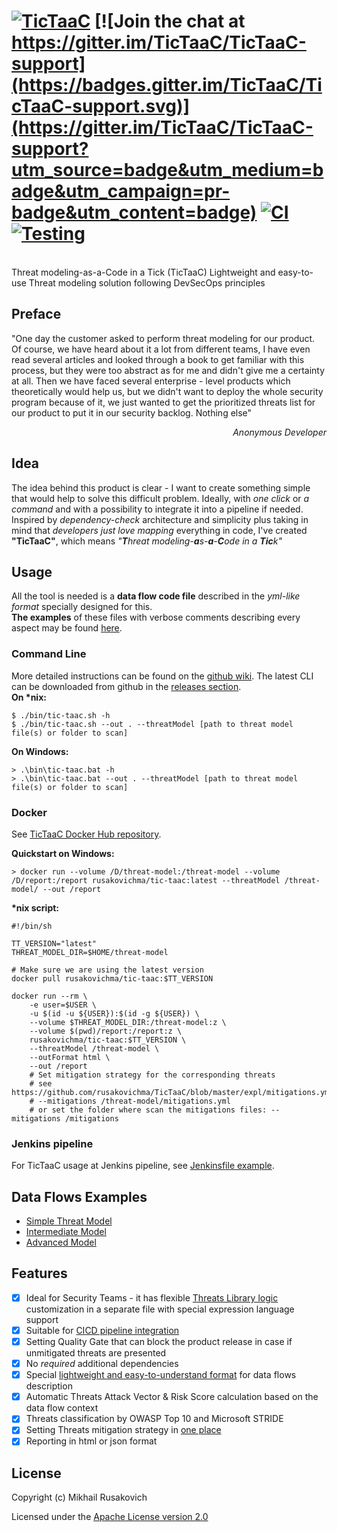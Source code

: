 # [![TicTaaC](https://raw.githubusercontent.com/rusakovichma/TicTaaC/master/etc/tic-taac-logo-40per.png)](https://github.com/rusakovichma/TicTaaC) [![Join the chat at https://gitter.im/TicTaaC/TicTaaC-support](https://badges.gitter.im/TicTaaC/TicTaaC-support.svg)](https://gitter.im/TicTaaC/TicTaaC-support?utm_source=badge&utm_medium=badge&utm_campaign=pr-badge&utm_content=badge) [![CI](https://github.com/rusakovichma/TicTaaC/actions/workflows/ci.yml/badge.svg)](https://github.com/rusakovichma/TicTaaC/actions/workflows/ci.yml) [![Testing](https://github.com/rusakovichma/TicTaaC/actions/workflows/tests.yml/badge.svg)](https://github.com/rusakovichma/TicTaaC/actions/workflows/tests.yml)
<br> Threat modeling-as-a-Code in a Tick (TicTaaC)
Lightweight and easy-to-use Threat modeling solution following DevSecOps principles

## Preface
"One day the customer asked to perform threat modeling for our product. Of course, we have heard about it a lot
from different teams, I have even read several articles and looked through a book to get familiar with this process,
but they were too abstract as for me and didn't give me a certainty at all. Then we have faced several enterprise - level 
products which theoretically would help us, but we didn't want to deploy the whole security program because of it, 
we just wanted to get the prioritized threats list for our product to put it in our security backlog. Nothing else"
<p align="right"><em>Anonymous Developer</em></p>

## Idea
The idea behind this product is clear - I want to create something simple that would help to solve this difficult problem.
Ideally, with <em>one click</em> or <em>a command</em> and with a possibility to integrate it into a pipeline if needed. Inspired by <em>dependency-check</em> architecture and simplicity plus taking in mind that <em>developers just love mapping</em> everything in code, I've created <strong>"TicTaaC"</strong>, which means <em>"<strong>T</strong>hreat modeling-<strong>a</strong>s-<strong>a</strong>-<strong>C</strong>ode in a <strong>Tic</strong>k"</em>

## Usage
All the tool is needed is a <strong>data flow code file</strong> described in the <em>yml-like format</em> specially designed for this.<br>
<strong>The examples</strong> of these files with verbose comments describing every aspect may be found [here](https://github.com/rusakovichma/TicTaaC/tree/master/expl). <br>

### Command Line
More detailed instructions can be found on the
[github wiki](https://github.com/rusakovichma/TicTaaC/wiki).
The latest CLI can be downloaded from github in the [releases section](https://github.com/rusakovichma/TicTaaC/releases). <br>
<strong>On *nix:</strong>
```
$ ./bin/tic-taac.sh -h
$ ./bin/tic-taac.sh --out . --threatModel [path to threat model file(s) or folder to scan]
```
<strong>On Windows:</strong>
```
> .\bin\tic-taac.bat -h
> .\bin\tic-taac.bat --out . --threatModel [path to threat model file(s) or folder to scan]
```

### Docker
See [TicTaaC Docker Hub repository](https://hub.docker.com/r/rusakovichma/tic-taac).

<strong>Quickstart on Windows:</strong>
```
> docker run --volume /D/threat-model:/threat-model --volume /D/report:/report rusakovichma/tic-taac:latest --threatModel /threat-model/ --out /report
```

<strong>*nix script:</strong>
```console
#!/bin/sh

TT_VERSION="latest"
THREAT_MODEL_DIR=$HOME/threat-model

# Make sure we are using the latest version
docker pull rusakovichma/tic-taac:$TT_VERSION

docker run --rm \
    -e user=$USER \
    -u $(id -u ${USER}):$(id -g ${USER}) \
    --volume $THREAT_MODEL_DIR:/threat-model:z \
    --volume $(pwd)/report:/report:z \
    rusakovichma/tic-taac:$TT_VERSION \
    --threatModel /threat-model \
    --outFormat html \
    --out /report
    # Set mitigation strategy for the corresponding threats
    # see https://github.com/rusakovichma/TicTaaC/blob/master/expl/mitigations.yml 
    # --mitigations /threat-model/mitigations.yml 
    # or set the folder where scan the mitigations files: --mitigations /mitigations
```
### Jenkins pipeline
For TicTaaC usage at Jenkins pipeline, see [Jenkinsfile example](https://github.com/rusakovichma/TicTaaC/blob/master/cicd/Jenkinsfile).

## Data Flows Examples
* [Simple Threat Model](https://github.com/rusakovichma/TicTaaC/blob/master/expl/simpest-threat-model.yml)
* [Intermediate Model](https://github.com/rusakovichma/TicTaaC/blob/master/expl/intermediate-threat-model.yml)
* [Advanced Model](https://github.com/rusakovichma/TicTaaC/blob/master/expl/advanced-threat-model.yml)

## Features
* [x] Ideal for Security Teams - it has flexible [Threats Library logic](https://github.com/rusakovichma/TicTaaC/blob/master/src/main/resources/threats-library/default-threats-library.yml) customization in a separate file with special expression language support
* [x] Suitable for [CICD pipeline integration](https://github.com/rusakovichma/TicTaaC/blob/master/cicd/Jenkinsfile)
* [X] Setting Quality Gate that can block the product release in case if unmitigated threats are presented
* [x] No *required* additional dependencies
* [x] Special [lightweight and easy-to-understand format](https://github.com/rusakovichma/TicTaaC/blob/master/expl/simpest-threat-model.yml) for data flows description
* [x] Automatic Threats Attack Vector & Risk Score calculation based on the data flow context
* [x] Threats classification by OWASP Top 10 and Microsoft STRIDE
* [x] Setting Threats mitigation strategy in [one place](https://github.com/rusakovichma/TicTaaC/blob/master/expl/mitigations.yml)
* [x] Reporting in html or json format

## License

Copyright (c) Mikhail Rusakovich

Licensed under the [Apache License version 2.0](LICENSE)
